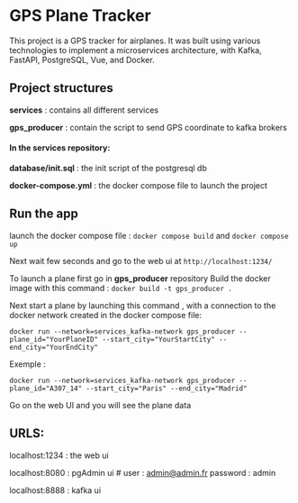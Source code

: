 # GPS Plane Tracker

This project is a GPS tracker for airplanes. It was built using various technologies to implement a microservices architecture, with Kafka, FastAPI, PostgreSQL, Vue, and Docker.


## Project structures

**services** : contains all different services


**gps_producer** : contain the script to send GPS coordinate to kafka brokers

#### In the **services** repository: 

**database/init.sql** : the init script of the postgresql db




**docker-compose.yml** : the docker compose file to launch the project

## Run the app


launch the docker compose file : `docker compose build` and `docker compose up`

Next wait few seconds and go to the web ui at `http://localhost:1234/` 

To launch a plane first go in **gps_producer** repository
Build the docker image with this command : `docker build -t gps_producer .`

Next start a plane by launching this command , with a connection to the docker network created in the docker compose file: 

`docker run --network=services_kafka-network gps_producer --plane_id="YourPlaneID" --start_city="YourStartCity" --end_city="YourEndCity"`

Exemple : 

`docker run --network=services_kafka-network gps_producer --plane_id="A307_14" --start_city="Paris" --end_city="Madrid"`

Go on the web UI and you will see the plane data
 

 


## URLS:

localhost:1234 : the web ui 


localhost:8080 : pgAdmin ui # user : admin@admin.fr password : admin


localhost:8888 : kafka ui